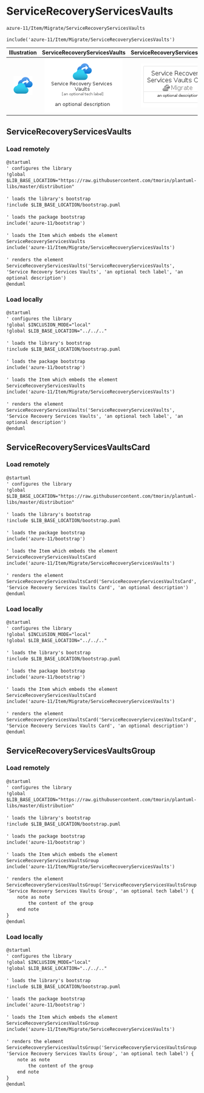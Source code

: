 # ServiceRecoveryServicesVaults


```text
azure-11/Item/Migrate/ServiceRecoveryServicesVaults
```

```text
include('azure-11/Item/Migrate/ServiceRecoveryServicesVaults')
```



| Illustration | ServiceRecoveryServicesVaults | ServiceRecoveryServicesVaultsCard | ServiceRecoveryServicesVaultsGroup |
| :---: | :---: | :---: | :---: |
| ![illustration for Illustration](../../../azure-11/Item/Migrate/ServiceRecoveryServicesVaults.png) | ![illustration for ServiceRecoveryServicesVaults](../../../azure-11/Item/Migrate/ServiceRecoveryServicesVaults.Local.png) | ![illustration for ServiceRecoveryServicesVaultsCard](../../../azure-11/Item/Migrate/ServiceRecoveryServicesVaultsCard.Local.png) | ![illustration for ServiceRecoveryServicesVaultsGroup](../../../azure-11/Item/Migrate/ServiceRecoveryServicesVaultsGroup.Local.png) |




## ServiceRecoveryServicesVaults

### Load remotely
```plantuml
@startuml
' configures the library
!global $LIB_BASE_LOCATION="https://raw.githubusercontent.com/tmorin/plantuml-libs/master/distribution"

' loads the library's bootstrap
!include $LIB_BASE_LOCATION/bootstrap.puml

' loads the package bootstrap
include('azure-11/bootstrap')

' loads the Item which embeds the element ServiceRecoveryServicesVaults
include('azure-11/Item/Migrate/ServiceRecoveryServicesVaults')

' renders the element
ServiceRecoveryServicesVaults('ServiceRecoveryServicesVaults', 'Service Recovery Services Vaults', 'an optional tech label', 'an optional description')
@enduml
```

### Load locally
```plantuml
@startuml
' configures the library
!global $INCLUSION_MODE="local"
!global $LIB_BASE_LOCATION="../../.."

' loads the library's bootstrap
!include $LIB_BASE_LOCATION/bootstrap.puml

' loads the package bootstrap
include('azure-11/bootstrap')

' loads the Item which embeds the element ServiceRecoveryServicesVaults
include('azure-11/Item/Migrate/ServiceRecoveryServicesVaults')

' renders the element
ServiceRecoveryServicesVaults('ServiceRecoveryServicesVaults', 'Service Recovery Services Vaults', 'an optional tech label', 'an optional description')
@enduml
```

## ServiceRecoveryServicesVaultsCard

### Load remotely
```plantuml
@startuml
' configures the library
!global $LIB_BASE_LOCATION="https://raw.githubusercontent.com/tmorin/plantuml-libs/master/distribution"

' loads the library's bootstrap
!include $LIB_BASE_LOCATION/bootstrap.puml

' loads the package bootstrap
include('azure-11/bootstrap')

' loads the Item which embeds the element ServiceRecoveryServicesVaultsCard
include('azure-11/Item/Migrate/ServiceRecoveryServicesVaults')

' renders the element
ServiceRecoveryServicesVaultsCard('ServiceRecoveryServicesVaultsCard', 'Service Recovery Services Vaults Card', 'an optional description')
@enduml
```

### Load locally
```plantuml
@startuml
' configures the library
!global $INCLUSION_MODE="local"
!global $LIB_BASE_LOCATION="../../.."

' loads the library's bootstrap
!include $LIB_BASE_LOCATION/bootstrap.puml

' loads the package bootstrap
include('azure-11/bootstrap')

' loads the Item which embeds the element ServiceRecoveryServicesVaultsCard
include('azure-11/Item/Migrate/ServiceRecoveryServicesVaults')

' renders the element
ServiceRecoveryServicesVaultsCard('ServiceRecoveryServicesVaultsCard', 'Service Recovery Services Vaults Card', 'an optional description')
@enduml
```

## ServiceRecoveryServicesVaultsGroup

### Load remotely
```plantuml
@startuml
' configures the library
!global $LIB_BASE_LOCATION="https://raw.githubusercontent.com/tmorin/plantuml-libs/master/distribution"

' loads the library's bootstrap
!include $LIB_BASE_LOCATION/bootstrap.puml

' loads the package bootstrap
include('azure-11/bootstrap')

' loads the Item which embeds the element ServiceRecoveryServicesVaultsGroup
include('azure-11/Item/Migrate/ServiceRecoveryServicesVaults')

' renders the element
ServiceRecoveryServicesVaultsGroup('ServiceRecoveryServicesVaultsGroup', 'Service Recovery Services Vaults Group', 'an optional tech label') {
    note as note
        the content of the group
    end note
}
@enduml
```

### Load locally
```plantuml
@startuml
' configures the library
!global $INCLUSION_MODE="local"
!global $LIB_BASE_LOCATION="../../.."

' loads the library's bootstrap
!include $LIB_BASE_LOCATION/bootstrap.puml

' loads the package bootstrap
include('azure-11/bootstrap')

' loads the Item which embeds the element ServiceRecoveryServicesVaultsGroup
include('azure-11/Item/Migrate/ServiceRecoveryServicesVaults')

' renders the element
ServiceRecoveryServicesVaultsGroup('ServiceRecoveryServicesVaultsGroup', 'Service Recovery Services Vaults Group', 'an optional tech label') {
    note as note
        the content of the group
    end note
}
@enduml
```

